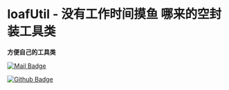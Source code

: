 # loafUtil - 没有工作时间摸鱼 哪来的空封装工具类

**方便自己的工具类**

[![Mail Badge](https://img.shields.io/badge/-1053060273@qq.com-c14438?style=flat&logo=Gmail&logoColor=white&link=mailto:1053060273@qq.com)](mailto:1053060273@qq.com)

[![Github Badge](https://img.shields.io/badge/-hankhorse-grey?style=flat&logo=github&logoColor=white&link=https://github.com/hankhorse/)](https://www.github.com/hankhorse/)

